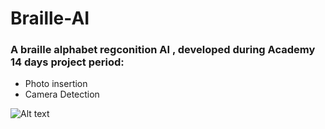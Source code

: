 # Braille-AI

### A braille alphabet regconition AI , developed during Academy 14 days project period:

- Photo insertion
- Camera Detection

![Alt text](https://user-images.githubusercontent.com/80626616/200264614-ea2979e7-43b8-4b9c-92ae-da2205863968.gif)
